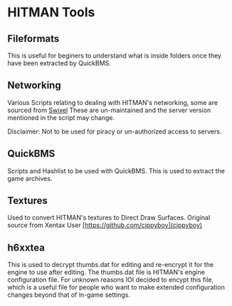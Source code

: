 # HITMAN Tools

## Fileformats
This is useful for beginers to understand what is inside folders once they have been extracted by QuickBMS.

## Networking
Various Scripts relating to dealing with HITMAN's networking, some are sourced from [Swixel](https://github.com/swixel)
These are un-maintained and the server version mentioned in the script may change.

Disclaimer: Not to be used for piracy or un-authorized access to servers.

## QuickBMS
Scripts and Hashlist to be used with QuickBMS. This is used to extract the game archives.

## Textures
Used to convert HITMAN's textures to Direct Draw Surfaces. Original source from Xentax User [https://github.com/cippyboy](cippyboy)


## h6xxtea
This is used to decrypt thumbs.dat for editing and re-encrypt it for the engine to use after editing. The thumbs.dat file is HITMAN's engine configuration file. For unknown reasons IOI decided to encypt this file, which is a useful file for people who want to make extended configuration changes beyond that of in-game settings.
